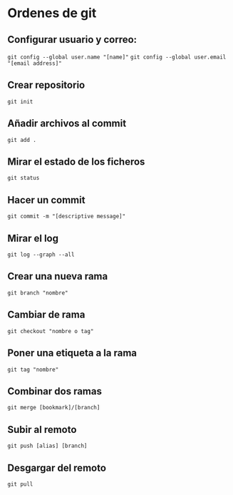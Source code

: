 # Ordenes de git 

## Configurar usuario y correo: 

`git config --global user.name "[name]"`
`git config --global user.email "[email address]"`

## Crear repositorio

`git init`

## Añadir archivos al commit

`git add .`

## Mirar el estado de los ficheros 

`git status`

## Hacer un commit

`git commit -m "[descriptive message]"`

## Mirar el log 

`git log --graph --all`

## Crear una nueva rama

`git branch "nombre"`

## Cambiar de rama 

`git checkout "nombre o tag"`

## Poner una etiqueta a la rama

`git tag "nombre"`

## Combinar dos ramas

`git merge [bookmark]/[branch]`

## Subir al remoto

`git push [alias] [branch]`

## Desgargar del remoto

`git pull`
